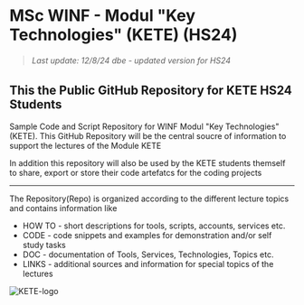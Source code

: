 MSc WINF - Modul "Key Technologies" (KETE) (HS24)
=================================================   
> ###### Last update: 12/8/24 dbe - updated version for HS24  

## This the Public GitHub Repository for KETE HS24 Students 

Sample Code and Script Repository for WINF Modul "Key Technologies" (KETE). This GitHub Repository will be the central soucre of information to support the lectures
of the Module KETE

In addition this repository will also be used by the KETE students themself to share, export or store their code artefatcs for the coding projects

---

The Repository(Repo) is organized according to the different lecture topics and contains information like
* HOW TO - short descriptions for tools, scripts, accounts, services etc.
* CODE - code snippets and examples for demonstration and/or self study tasks
* DOC - documentation of Tools, Services, Technologies, Topics etc.
* LINKS - additional sources and information for special topics of the lectures

![KETE-logo](https://user-images.githubusercontent.com/52699611/186684464-096ec839-7b3c-4bee-99c9-edd429408f67.png)







